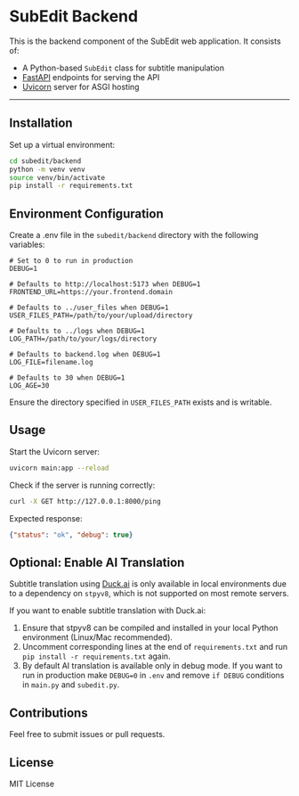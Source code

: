# SubEdit Backend

This is the backend component of the SubEdit web application. It consists of:

- A Python-based `SubEdit` class for subtitle manipulation
- [FastAPI](https://fastapi.tiangolo.com/) endpoints for serving the API
- [Uvicorn](https://www.uvicorn.org/) server for ASGI hosting

---

## Installation

Set up a virtual environment:

```bash
cd subedit/backend
python -m venv venv
source venv/bin/activate
pip install -r requirements.txt
```

## Environment Configuration

Create a .env file in the `subedit/backend` directory with the following variables:

```
# Set to 0 to run in production
DEBUG=1

# Defaults to http://localhost:5173 when DEBUG=1
FRONTEND_URL=https://your.frontend.domain

# Defaults to ../user_files when DEBUG=1
USER_FILES_PATH=/path/to/your/upload/directory

# Defaults to ../logs when DEBUG=1
LOG_PATH=/path/to/your/logs/directory

# Defaults to backend.log when DEBUG=1
LOG_FILE=filename.log

# Defaults to 30 when DEBUG=1
LOG_AGE=30
```

Ensure the directory specified in `USER_FILES_PATH` exists and is writable.

## Usage

Start the Uvicorn server:

```bash
uvicorn main:app --reload
```

Check if the server is running correctly:

```bash
curl -X GET http://127.0.0.1:8000/ping
```

Expected response:

```json
{"status": "ok", "debug": true}
```

## Optional: Enable AI Translation

Subtitle translation using [Duck.ai](https://duckduckgo.com/duckduckgo-help-pages/duckai) is only available in local environments due to a dependency on `stpyv8`, which is not supported on most remote servers.

If you want to enable subtitle translation with Duck.ai:
1. Ensure that stpyv8 can be compiled and installed in your local Python environment (Linux/Mac recommended).
2. Uncomment corresponding lines at the end of `requirements.txt` and run `pip install -r requirements.txt` again.
3. By default AI translation is available only in debug mode. If you want to run in production make `DEBUG=0` in `.env` and remove `if DEBUG` conditions in `main.py` and `subedit.py`.

## Contributions

Feel free to submit issues or pull requests.

## License

MIT License
